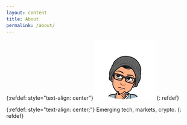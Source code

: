 ```yaml
---
layout: content
title: About
permalink: /about/
---
```


{:refdef: style="text-align: center"}
![profile](/assets/bitmoji_profile_small.jpg)
{: refdef}

{:refdef: style="text-align: center;"}
Emerging tech, markets, crypto.
{: refdef}
